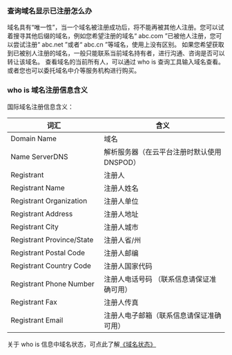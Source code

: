 ###  查询域名显示已注册怎么办
域名具有“唯一性”，当一个域名被注册成功后，将不能再被其他人注册。您可以试着搜寻其他后缀的域名，例如您希望注册的域名“ abc.com ”已被他人注册，您可以尝试注册“ abc.net ”或者“ abc.cn ”等域名，使用上没有区别。
如果您希望获取到已被别人注册的域名，一般只能联系当前域名持有者，进行沟通、咨询是否可以转让该域名。
查看域名的当前所有人，可以通过 who is 查询工具输入域名查看。或者您也可以委托域名中介等服务机构进行购买。

###  who is 域名注册信息含义
国际域名注册信息含义：<style  rel="stylesheet"> table th:nth-of-type(1) { width: 200px; }</style>

|词汇|含义|
|----|----|
|Domain Name|域名|
|Name ServerDNS |解析服务器（在云平台注册时默认使用 DNSPOD）|
|Registrant| 注册人|
|Registrant Name |注册人姓名|
|Registrant Organization|注册人单位|
|Registrant Address|注册人地址|
|Registrant City|注册人城市|
|Registrant Province/State|注册人省/州|
|Registrant Postal Code|注册人邮编|
|Registrant Country Code|注册人国家代码|
|Registrant Phone Number|注册人电话号码 （联系信息请保证准确可用）|
|Registrant Fax|注册人传真|
|Registrant Email|注册人电子邮箱（联系信息请保证准确可用）|

关于 who is 信息中域名状态，可点此了解[《域名状态》](http://tce.fsphere.cn/document/product/242/7924)
   
